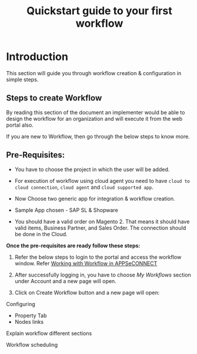 ﻿---
title: "Quickstart guide to your first workflow"
toc: true
tag: developers
category: "Workflow"
---

# Introduction

This section will guide you through workflow creation & configuration in simple steps.

## Steps to create Workflow

By reading this section of the document an implementer would be able to design the workflow for an organization and will execute it from the web portal also. 

If you are new to Workflow, then go through the below steps to know more.


## Pre-Requisites: 

* You have to choose the project in which the user will be added.

* For execution of workflow using cloud agent you need to have `cloud to cloud connection`, `cloud agent` and `cloud supported app`.

* Now Choose two generic app for integration & workflow creation.

* Sample App chosen - SAP SL & Shopware 

* You should have a valid order on Magento 2. That means it should have valid items, Business Partner, and Sales Order.
The connection should be done in the Cloud.

**Once the pre-requisites are ready follow these steps:**


1. Refer the below steps to login to the portal and access the workflow window. Refer [Working with Workflow in APPSeCONNECT](https://github.com/appseconnect/docs/blob/demo/_posts/Workflow-Management/2018-08-14-overview.md#working-with-workflow-in-appseconnect)

2. After successfully logging in, you have to choose *My Workflows* section under Account and a new page will open.

3. Click on Create Workflow button and a new page will open:

Configuring 

- Property Tab
- Nodes links

Explain workflow different sections

Workflow scheduling